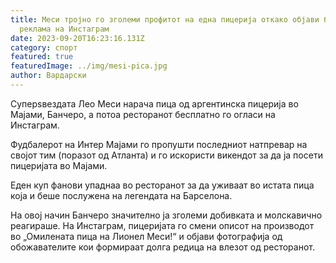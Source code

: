 ```yaml
---
title: Меси тројно го зголеми профитот на една пицерија откако објави бесплатна
  реклама на Инстаграм
date: 2023-09-20T16:23:16.131Z
category: спорт
featured: true
featuredImage: ../img/mesi-pica.jpg
author: Вардарски
---
```

Суперѕвездата Лео Меси нарача пица од аргентинска пицерија во Мајами, Банчеро, а потоа ресторанот бесплатно го огласи на Инстаграм.

Фудбалерот на Интер Мајами го пропушти последниот натпревар на својот тим (поразот од Атланта) и го искористи викендот за да ја посети пицеријата во Мајами.

Еден куп фанови упаднаа во ресторанот за да уживаат во истата пица која и беше послужена на легендата на Барселона.

На овој начин Банчеро значително ја зголеми добивката и молскавично реагираше. На Инстаграм, пицеријата го смени описот на производот во „Омилената пица на Лионел Меси!“ и објави фотографија од обожавателите кои формираат долга редица на влезот од ресторанот.